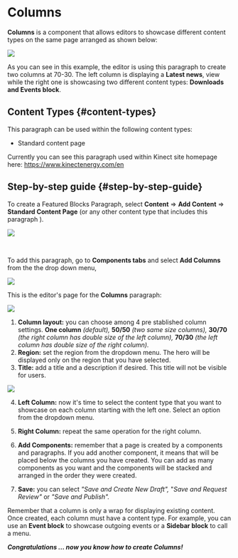 # Columns



**Columns** is a component that allows editors to showcase different content types on the same page arranged as shown below:

![](https://blobscdn.gitbook.com/v0/b/gitbook-28427.appspot.com/o/assets%2F-LLjYtHePCsCaZ9F3NOs%2F-LOItlU3hqSXaQJmsPOc%2F-LOItpeLgGbDhdaGihYY%2FColumns_view-01.png?alt=media&token=b581d78f-e0b7-42ce-b892-54800c3236ec)

As you can see in this example, the editor is using this paragraph to create two columns at 70-30. The left column is displaying a **Latest news**, view while the right one is showcasing two different content types: **Downloads and Events block**.

## Content Types {#content-types}

This paragraph can be used within the following content types:

* Standard content page

Currently you can see this paragraph used within Kinect site homepage here: https://www.kinectenergy.com/en

## Step-by-step guide {#step-by-step-guide}

To create a Featured Blocks Paragraph, select **Content** =&gt; **Add Content** =&gt; **Standard Content Page** \(or any other content type that includes this paragraph \).

![](https://blobscdn.gitbook.com/v0/b/gitbook-28427.appspot.com/o/assets%2F-LLjYtHePCsCaZ9F3NOs%2F-LM2eE8LU6bsbB9fA1Sc%2F-LM2eP0KF4d-kotXwdEv%2FGen_admin_SCP.png?alt=media&token=7c3dce9b-1da1-4243-8bf3-ab3e53a52c2d)

​

To add this paragraph, go to **Components tabs** and select **Add Columns** from the the drop down menu,

![](https://blobscdn.gitbook.com/v0/b/gitbook-28427.appspot.com/o/assets%2F-LLjYtHePCsCaZ9F3NOs%2F-LMlJW8riS_0RGE0bACw%2F-LMlS1oc3CA9hjSroXo2%2Ffeatured_block_back.png?alt=media&token=81337c52-d2cb-46c9-a550-da7438089e9a)

This is the editor's page for the **Columns** paragraph:

![](https://blobscdn.gitbook.com/v0/b/gitbook-28427.appspot.com/o/assets%2F-LLjYtHePCsCaZ9F3NOs%2F-LONGiIXHAuFCu0Mvtv4%2F-LONObPbVJsiVzXHNLM8%2Fcolumns_form_1_Mesa%20de%20trabajo%201.png?alt=media&token=abc7a6a7-ff46-4a91-aeeb-8ef35b848a5d)

1. **Column layout:** you can choose among 4 pre stablished column settings. **One column** _\(default\),_ **50/50** _\(two same size columns\),_ **30/70** _\(the right column has double size of the left column\),_ **70/30** _\(the left column has double size of the right column\)._
2. **Region:** set the region from the dropdown menu. The hero will be displayed only on the region that you have selected.
3. **Title:** add a title and a description if desired. This title will not be visible for users.

![](https://blobscdn.gitbook.com/v0/b/gitbook-28427.appspot.com/o/assets%2F-LLjYtHePCsCaZ9F3NOs%2F-LONOhNLaANkSaszrzTI%2F-LONRlT06CSOTwMB850S%2Fcolumns_form_2_Mesa%20de%20trabajo%201.png?alt=media&token=991402f2-0815-4278-b771-09089cf8d500)

 4. **Left Column:** now it's time to select the content type that you want to showcase on each column starting with the left one. Select an option from the dropdown menu.

 5. **Right Column:** repeat the same operation for the right column.

 6. **Add Components:** remember that a page is created by a components and paragraphs. If you add another component, it means that will be placed below the columns you have created. You can add as many components as you want and the components will be stacked and arranged in the order they were created.

 7. **Save:** you can select _"Save and Create New Draft",_ "_Save and Request Review"_ or _"Save and Publish"._

Remember that a column is only a wrap for displaying existing content. Once created, each column must have a content type. For example, you can use an **Event block** to showcase outgoing events or a **Sidebar block** to call a menu.



_**Congratulations ... now you know how to create Columns!**_

